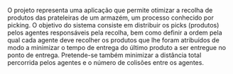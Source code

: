 O projeto representa uma aplicação que permite otimizar a recolha
de produtos das prateleiras de um armazém, um processo conhecido por picking. O objetivo do
sistema consiste em distribuir os picks (produtos) pelos agentes responsáveis pela recolha, bem
como definir a ordem pela qual cada agente deve recolher os produtos que lhe foram atribuídos
de modo a minimizar o tempo de entrega do último produto a ser entregue no ponto de entrega.
Pretende-se também minimizar a distância total percorrida pelos agentes e o número de colisões
entre os agentes.
